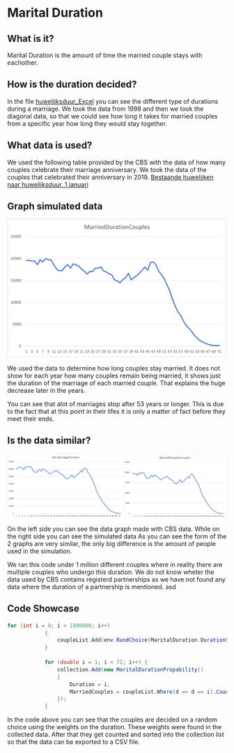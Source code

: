 # Marital Duration

## What is it?

Marital Duration is the amount of time the married couple stays with eachother.

## How is the duration decided?
In the file [huwelijksduur_Excel](https://github.com/virtualsociety/simulation/blob/master/doc/Research/Huwelijksduur_Excel.xlsm)
you can see the different type of durations during a marriage. We took the data from 1998 and then we took
the diagonal data, so that we could see how long it takes for married couples from a specific year how long
they would stay together.

## What data is used?

We used the following table provided by the CBS with the data of how many couples celebrate their
marriage anniversary. We took the data of the couples that celebrated their anniversary in 2019.
[Bestaande huwelijken naar huwelijksduur, 1 januari](https://opendata.cbs.nl/#/CBS/nl/dataset/37492/table?dl=29174)



## Graph simulated data

![Graph Simulated Martial Durations](./img/Graph_Simulated_MarriageDuration.png)

We used the data to determine how long couples stay married. It does not show for each year how many couples
remain being married, it shows just the duration of the marriage of each married couple. That explains
the huge decrease later in the years. 

You can see that alot of marriages stop after 53 years or longer. This is due to the fact that
at this point in their lifes it is only a matter of fact before they meet their ends.

## Is the data similar?
![alt text](./img/Graph_CBSvsSimulated_MartitalDuration.png)

On the left side you can see the data graph made with CBS data. While on the right side you can see the simulated data
As you can see the form of the 2 graphs are very similar, the only big difference is the amount of people used
in the simulation.

We ran this code under 1 million different couples where in reality there are multiple couples who undergo this
duration. We do not know wheter the data used by CBS contains registerd partnerships as we have not found any
data where the duration of a partnership is mentioned.
asd

## Code Showcase


```csharp
for (int i = 0; i < 1000000; i++) 
            {
                coupleList.Add(env.RandChoice(MaritalDuration.DurationSource, MaritalDuration.DurationWeights));
            }

            for (double i = 1; i < 72; i++) {
                collection.Add(new MaritalDurationPropability()
                {
                    Duration = i,
                    MarriedCouples = coupleList.Where(d => d == i).Count()
                });
            }
```

In the code above you can see that the couples are decided on a random choice using the weights on the duration.
These weights were found in the collected data. After that they get counted and sorted into the
collection list so that the data can be exported to a CSV file.